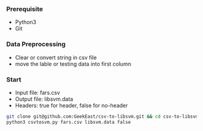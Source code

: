 ### Prerequisite
- Python3
- Git
### Data Preprocessing
- Clear or convert string in csv file
- move the lable or testing data into first column
### Start
- Input file: fars.csv
- Output file: libsvm.data
- Headers: true for header, false for no-header
```sh
git clone git@github.com:GeekEast/csv-to-libsvm.git && cd csv-to-libsvm
python3 csvtosvm.py fars.csv libsvm.data false
```
